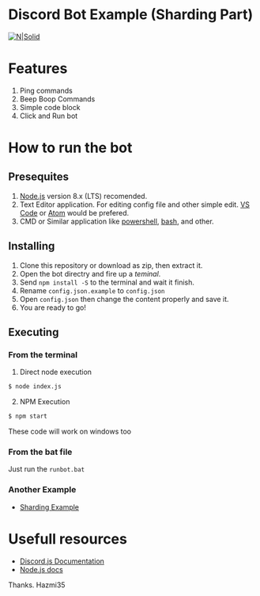 # Discord Bot Example (Sharding Part)

[![N|Solid](https://nodei.co/npm/discord.js.png?downloads=true&stars=true)](https://www.npmjs.org/package/discord.js)

# Features

1. Ping commands
2. Beep Boop Commands
3. Simple code block
4. Click and Run bot


# How to run the bot

## Presequites

1. [Node.js](https://nodejs.org/) version 8.x (LTS) recomended.
2. Text Editor application. For editing config file and other simple edit. [VS Code](https://code.visualstudio.com/) or [Atom](https://atom.io) would be prefered.
3. CMD or Similar application like [powershell](https://docs.microsoft.com/en-us/powershell/), [bash](https://www.gnu.org/software/bash), and other.

## Installing

1. Clone this repository or download as zip, then extract it.
2. Open the bot directry and fire up a *teminal*.
3. Send `npm install -S` to the terminal and wait it finish.
4. Rename `config.json.example` to `config.json`
5. Open `config.json` then change the content properly and save it.
6. You are ready to go!

## Executing

### From the terminal

1. Direct node execution
```sh
$ node index.js
```

2. NPM Execution
```sh
$ npm start
```

These code will work on windows too

### From the bat file

Just run the `runbot.bat`

### Another Example
- [Sharding Example](https://github.com/Hazmi35/Discord-Bot-Example/tree/shard)

# Usefull resources
- [Discord.js Documentation](https://discord.js.org/#/docs)
- [Node.js docs](https://nodejs.org/en/docs/)

Thanks.
Hazmi35

